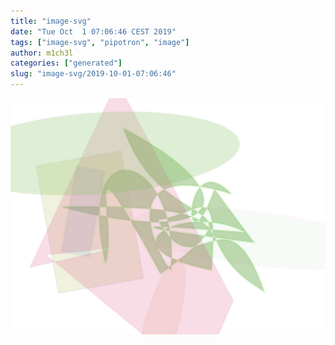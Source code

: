 ```yaml
---
title: "image-svg"
date: "Tue Oct  1 07:06:46 CEST 2019"
tags: ["image-svg", "pipotron", "image"]
author: m1ch3l
categories: ["generated"]
slug: "image-svg/2019-10-01-07:06:46"
---
```


![](image.svg)
